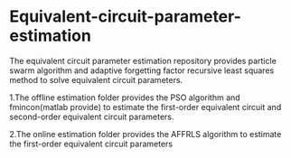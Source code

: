 # Equivalent-circuit-parameter-estimation
The equivalent circuit parameter estimation repository provides particle swarm algorithm and adaptive forgetting factor recursive least squares method to solve equivalent circuit parameters.

1.The offline estimation folder provides the PSO algorithm and fmincon(matlab provide) to estimate the first-order equivalent circuit and second-order equivalent circuit parameters.
 

2.The online estimation folder provides the AFFRLS algorithm to estimate the first-order equivalent circuit parameters
